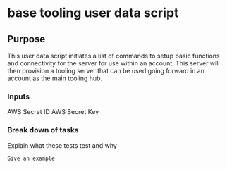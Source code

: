 # base tooling user data script

## Purpose

This user data script initiates a list of commands to setup basic functions and connectivity for the server for use within an account.
This server will then provision a tooling server that can be used going forward in an account as the main tooling hub.

### Inputs

AWS Secret ID
AWS Secret Key

### Break down of tasks

Explain what these tests test and why

```
Give an example
```